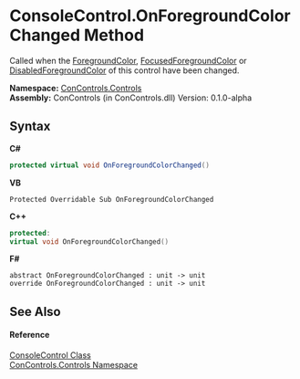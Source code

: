 # ConsoleControl.OnForegroundColorChanged Method 
 

Called when the <a href="9f76518f-a708-1245-1a16-15b94aa6a4fb">ForegroundColor</a>, <a href="09d5c173-e19f-4918-0553-8696a6ecfc5f">FocusedForegroundColor</a> or <a href="0e0cd4e6-96b0-663f-d672-ed7243d45add">DisabledForegroundColor</a> of this control have been changed.

**Namespace:**&nbsp;<a href="8161a036-2926-0ace-99d3-20346d250e3b">ConControls.Controls</a><br />**Assembly:**&nbsp;ConControls (in ConControls.dll) Version: 0.1.0-alpha

## Syntax

**C#**<br />
``` C#
protected virtual void OnForegroundColorChanged()
```

**VB**<br />
``` VB
Protected Overridable Sub OnForegroundColorChanged
```

**C++**<br />
``` C++
protected:
virtual void OnForegroundColorChanged()
```

**F#**<br />
``` F#
abstract OnForegroundColorChanged : unit -> unit 
override OnForegroundColorChanged : unit -> unit 
```


## See Also


#### Reference
<a href="eae0acea-bdd1-dc08-7fda-dcd25c5f2082">ConsoleControl Class</a><br /><a href="8161a036-2926-0ace-99d3-20346d250e3b">ConControls.Controls Namespace</a><br />